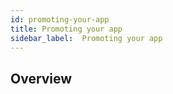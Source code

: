```yaml
---
id: promoting-your-app
title: Promoting your app
sidebar_label:  Promoting your app
---
```



## Overview
